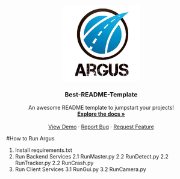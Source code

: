 <!-- PROJECT LOGO -->
<br />
<p align="center">
  <img src="Images\logo.png">
</p>

  <h3 align="center">Best-README-Template</h3>

  <p align="center">
    An awesome README template to jumpstart your projects!
    <br />
    <a href="https://github.com/othneildrew/Best-README-Template"><strong>Explore the docs »</strong></a>
    <br />
    <br />
    <a href="https://github.com/othneildrew/Best-README-Template">View Demo</a>
    ·
    <a href="https://github.com/othneildrew/Best-README-Template/issues">Report Bug</a>
    ·
    <a href="https://github.com/othneildrew/Best-README-Template/issues">Request Feature</a>
  </p>



#How to Run Argus
1. Install requirements.txt
2. Run Backend Services
2.1 RunMaster.py
2.2 RunDetect.py
2.2 RunTracker.py
2.2 RunCrash.py
3. Run Client Services
3.1 RunGui.py
3.2 RunCamera.py